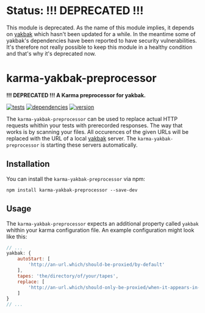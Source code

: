 # Status: **!!! DEPRECATED !!!**

This module is deprecated. As the name of this module implies, it depends on
[yakbak](https://github.com/flickr/yakbak) which hasn't been updated for a
while. In the meantime some of yakbak's dependencies have been reported to have
security vulnerabilities. It's therefore not really possible to keep this module
in a healthy condition and that's why it's deprecated now.

# karma-yakbak-preprocessor

**!!! DEPRECATED !!! A Karma preprocessor for yakbak.**

[![tests](https://img.shields.io/travis/chrisguttandin/karma-yakbak-preprocessor/master.svg?style=flat-square)](https://travis-ci.org/chrisguttandin/karma-yakbak-preprocessor)
[![dependencies](https://img.shields.io/david/chrisguttandin/karma-yakbak-preprocessor.svg?style=flat-square)](https://www.npmjs.com/package/karma-yakbak-preprocessor)
[![version](https://img.shields.io/npm/v/karma-yakbak-preprocessor.svg?style=flat-square)](https://www.npmjs.com/package/karma-yakbak-preprocessor)

The `karma-yakbak-preprocessor` can be used to replace actual HTTP requests
whithin your tests with prerecorded responses. The way that works is by scanning
your files. All occurences of the given URLs will be replaced with the URL of a
local [yakbak](https://github.com/flickr/yakbak) server. The
`karma-yakbak-preprocessor` is starting these servers automatically.

## Installation

You can install the `karma-yakbak-preprocessor` via npm:

```shell
npm install karma-yakbak-preprocessor --save-dev
```

## Usage

The `karma-yakbak-preprocessor` expects an additional property called `yakbak`
whithin your karma configuration file. An example configuration might look like
this:

```js
// ...
yakbak: {
    autoStart: [
        'http://an-url.which/should-be-proxied/by-default'
    ],
    tapes: 'the/directory/of/your/tapes',
    replace: [
        'http://an-url.which/should-only-be-proxied/when-it-appears-in-a-test'
    ]
}
// ...
```
